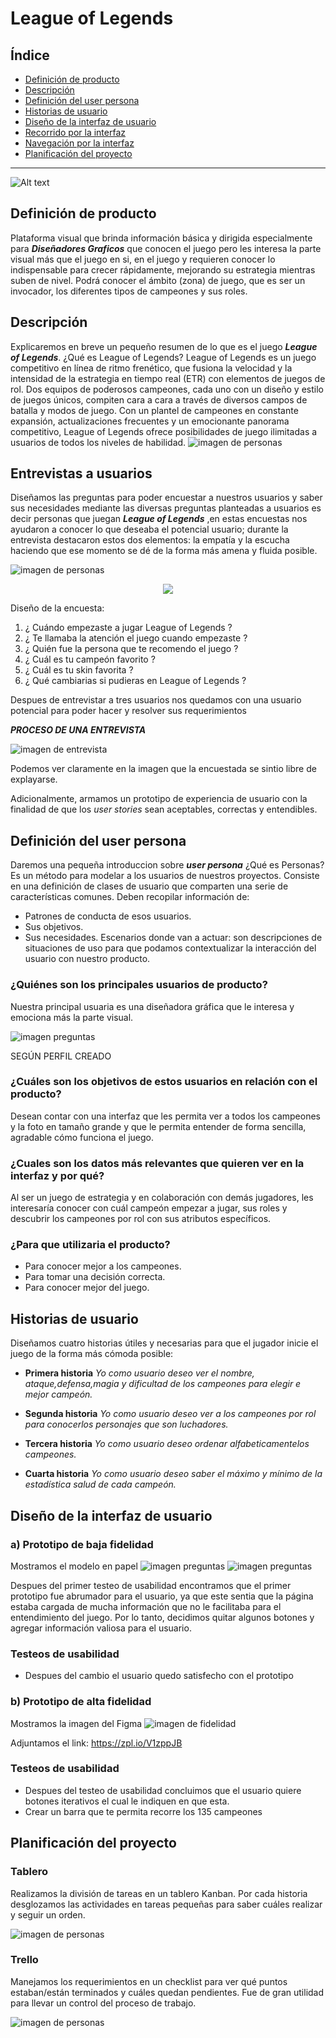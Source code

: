 
# League of Legends 

## Índice
* [Definición de producto](#definición-del-producto)
* [Descripción](#resumen-del-proyecto)
* [Definición del user persona](#definición-del-user-persona)
* [Historias de usuario](#historias-de-usuario)
* [Diseño de la interfaz de usuario](#diseño-de-la-interfaz-de-usuario)
* [Recorrido por la interfaz](#recorrido-por-la-intefaz)
* [Navegación por la interfaz](#navegación-por-la-intefaz)
* [Planificación del proyecto](#planificación-del-proyecto)

***
![Alt text](https://www.dafont.com/forum/attach/orig/4/8/48913.png "Title")

## Definición de producto

Plataforma visual que brinda información básica y dirigida especialmente para **_Diseñadores Graficos_** que conocen el juego pero les interesa la parte visual más que el juego en si, en el juego y requieren conocer lo indispensable para crecer rápidamente, mejorando su estrategia mientras suben de nivel. Podrá conocer el ámbito (zona) de juego, que es ser un invocador, los diferentes tipos de campeones y sus roles.

## Descripción

Explicaremos en breve un pequeño resumen de lo que es el juego **_League of Legends_**.
¿Qué es League of Legends?
League of Legends es un juego competitivo en línea de ritmo frenético, que fusiona la velocidad y la intensidad de la estrategia en tiempo real (ETR) con elementos de juegos de rol. Dos equipos de poderosos campeones, cada uno con un diseño y estilo de juegos únicos, compiten cara a cara a través de diversos campos de batalla y modos de juego. Con un plantel de campeones en constante expansión, actualizaciones frecuentes y un emocionante panorama competitivo, League of Legends ofrece posibilidades de juego ilimitadas a usuarios de todos los niveles de habilidad.
![imagen de personas](https://vignette.wikia.nocookie.net/leagueoflegends/images/4/4f/Nidalee_0.jpg/revision/latest/scale-to-width-down/640?cb=20150211233847&path-prefix=es)

## Entrevistas a usuarios

Diseñamos las preguntas para poder encuestar a nuestros usuarios y saber sus necesidades mediante las diversas preguntas planteadas a usuarios es decir personas que juegan **_League of Legends_** ,en estas encuestas nos ayudaron a conocer lo que deseaba el potencial usuario; durante la entrevista destacaron estos dos elementos: la empatía y la escucha haciendo que ese momento se dé de la forma más amena y fluida posible.

![imagen de personas](https://files.merca20.com/uploads/2018/12/videollamada-de-negocios.jpg)

<p align="center">
 <img src="https://files.merca20.com/uploads/2018/12/videollamada-de-negocios.jpg">
</p>

Diseño de la encuesta:

1. ¿ Cuándo empezaste a jugar League of Legends ?
2. ¿ Te llamaba la atención el juego cuando empezaste ?
3. ¿ Quién fue la persona que te recomendo el juego ?
4. ¿ Cuál es tu campeón favorito ?
5. ¿ Cuál es tu skin favorita ?
6. ¿ Qué cambiarias si pudieras en League of Legends ?


Despues de entrevistar a tres usuarios nos quedamos con una usuario potencial para poder hacer y resolver sus requerimientos




**_PROCESO DE UNA ENTREVISTA_**

![imagen de entrevista](https://i.ibb.co/fxyR9Hq/proceso-de-usuario.png)

Podemos ver claramente en la imagen que la encuestada se sintio libre de explayarse.

Adicionalmente, armamos un prototipo de experiencia de usuario con la finalidad de que los _user stories_ sean aceptables, correctas y entendibles.

## Definición del user persona

Daremos una pequeña introduccion sobre **_user persona_**
¿Qué es Personas?
Es un método para modelar a los usuarios de nuestros proyectos. Consiste en una definición de clases de usuario que comparten una serie de características comunes. Deben recopilar información de:

- Patrones de conducta de esos usuarios.
- Sus objetivos.
- Sus necesidades.
Escenarios donde van a actuar: son descripciones de situaciones de uso para que podamos contextualizar la interacción del usuario con nuestro producto.

### ¿Quiénes son los principales usuarios de producto?
Nuestra principal usuaria es una diseñadora gráfica que le interesa y emociona más la parte visual.

![imagen preguntas](https://i.ibb.co/VTX0DYq/Opera-Instant-nea-2018-12-23-122425-www-facebook-com.png)


 SEGÚN PERFIL CREADO 

### ¿Cuáles son los objetivos de estos usuarios en relación con el producto?
Desean contar con una interfaz que les permita ver a todos los campeones y la foto en tamaño grande y que le permita entender de forma sencilla, agradable cómo funciona el juego.
### ¿Cuales son los datos más relevantes que quieren ver en la interfaz y por qué?
Al ser un juego de estrategia y en colaboración con demás jugadores, les interesaría conocer con cuál campeón empezar a jugar, sus roles y descubrir los campeones por rol con sus atributos específicos. 
### ¿Para que utilizaria el producto?
- Para conocer mejor a los campeones.
- Para tomar una decisión correcta.
- Para conocer mejor del juego.

## Historias de usuario

Diseñamos cuatro historias útiles y necesarias para que el jugador inicie el juego de la forma más cómoda posible:

* **Primera historia**
_Yo como usuario deseo ver el nombre, ataque,defensa,magia y dificultad de los campeones para elegir e mejor campeón._
* **Segunda historia**
_Yo como usuario deseo ver a los campeones por rol para conocerlos personajes que son luchadores._

* **Tercera historia**
_Yo como usuario deseo ordenar alfabeticamentelos campeones._

* **Cuarta historia**
_Yo como usuario deseo saber el máximo y mínimo de la estadística salud de cada campeón._
## Diseño de la interfaz de usuario

### **a) Prototipo de baja fidelidad**
Mostramos el modelo en papel
![imagen preguntas](https://i.ibb.co/mztDzZY/2.jpg)
![imagen preguntas](https://i.ibb.co/9cxThyM/1.jpg)

Despues del primer testeo de usabilidad encontramos que el primer prototipo fue abrumador para el usuario, ya que este sentia que la página estaba cargada de mucha información que no le facilitaba para el entendimiento del juego. Por lo tanto, decidimos quitar algunos botones y agregar información valiosa para el usuario.
### Testeos de usabilidad
- Despues del cambio el usuario quedo satisfecho con el prototipo

### **b) Prototipo de alta fidelidad**

Mostramos la imagen del Figma
![imagen de fidelidad](https://i.ibb.co/ggWJ7gb/imagen-de-zeplin.png)

Adjuntamos el link: https://zpl.io/V1zppJB

### Testeos de usabilidad

- Despues del testeo de usabilidad concluimos que el usuario quiere botones iterativos el cual le indiquen en que esta.
- Crear un barra que te permita recorre los 135 campeones

## Planificación del proyecto

### Tablero
Realizamos la división de tareas en un tablero Kanban. Por cada historia desglozamos las actividades en tareas pequeñas para saber cuáles realizar y seguir un orden.

![imagen de personas](https://i.ibb.co/d2QF3mR/Whats-App-Image-2019-01-14-at-1-27-18-PM1.jpg)

### Trello
Manejamos los requerimientos en un checklist para ver qué puntos estaban/están terminados y cuáles quedan pendientes. Fue de gran utilidad para llevar un control del proceso de trabajo.

![imagen de personas](https://i.ibb.co/gWL7S1S/3.png)
